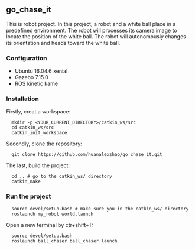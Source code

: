 ## go_chase_it ##
  This is robot project. In this project, a robot and a white ball place in a predefined environment. The robot will processes its camera image to locate the position of the white ball. The robot will autonomously changes its orientation and heads toward the white ball. 
### Configuration ###
- Ubuntu 16.04.6 xenial
- Gazebo 7.15.0
- ROS kinetic kame
### Installation ###
  Firstly, creat a workspace:
```
  mkdir -p <YOUR_CURRENT_DIRECTORY>/catkin_ws/src
  cd catkin_ws/src
  catkin_init_workspace
```
  Secondly, clone the repository:
```
  git clone https://github.com/huanalexzhao/go_chase_it.git
```
  The last, build the project:
```
  cd .. # go to the catkin_ws/ directory
  catkin_make
```
### Run the project ###
```
  source devel/setuo.bash # make sure you in the catkin_ws/ directory
  roslaunch my_robot world.launch
```
  Open a new terminal by ctr+shift+T:
```
  source devel/setup.bash
  roslaunch ball_chaser ball_chaser.launch
```
